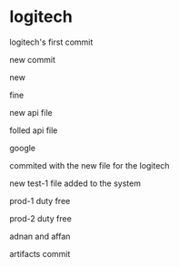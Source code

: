 # logitech

logitech's first commit

new commit

new

fine

new api file

folled api file

google

commited with the new file for the logitech

new test-1 file added to the system

prod-1 duty free

prod-2 duty free

adnan and affan

artifacts commit
